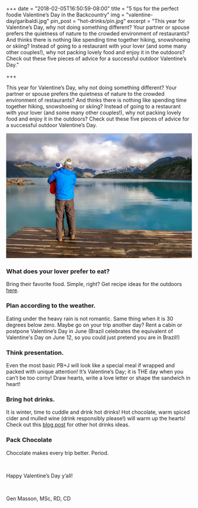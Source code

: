 +++
date = "2018-02-05T16:50:59-08:00"
title = "5 tips for the perfect foodie Valentine’s Day in the Backcountry"
img = "valentine-day/garibaldi.jpg"
pin_post = "hot-drinks/pin.jpg"
excerpt = "This year for Valentine’s Day, why not doing something different? Your partner or spouse prefers the quietness of nature to the crowded environment of restaurants? And thinks there is nothing like spending time together hiking, snowshoeing or skiing?  Instead of going to a restaurant with your lover (and some many other couples!), why not packing lovely food and enjoy it in the outdoors?  Check out these five pieces of advice for a successful outdoor Valentine’s Day."

+++

This year for Valentine’s Day, why not doing something different? Your partner or spouse prefers the quietness of nature to the crowded environment of restaurants? And thinks there is nothing like spending time together hiking, snowshoeing or skiing?  Instead of going to a restaurant with your lover (and some many other couples!), why not packing lovely food and enjoy it in the outdoors?  Check out these five pieces of advice for a successful outdoor Valentine’s Day. 

<img src="/img/posts/valentine-day/garibaldi.jpg" class="recipe-right" />


### What does your lover prefer to eat?
Bring their favorite food. Simple, right? Get recipe ideas for the outdoors [here](/recipes).

### Plan according to the weather. 
Eating under the heavy rain is not romantic. Same thing when it is 30 degrees below zero. Maybe go on your trip another day? Rent a cabin or postpone Valentine’s Day in June (Brazil celebrates the equivalent of Valentine's Day on June 12, so you could just pretend you are in Brazil!)


### Think presentation. 
Even the most basic PB+J will look like a special meal if wrapped and packed with unique attention! It’s Valentine’s Day; it is THE day when you can’t be too corny! Draw hearts, write a love letter or shape the sandwich in heart! 


### Bring hot drinks. 
It is winter, time to cuddle and drink hot drinks! Hot chocolate, warm spiced cider and mulled wine (drink responsibly please!) will warm up the hearts! Check out this [blog post](/blog-post/hot-drinks/) for other hot drinks ideas.


### Pack Chocolate
Chocolate makes every trip better. Period.


<br>

Happy Valentine’s Day y’all! 


<br>

Gen Masson, MSc, RD, CD
